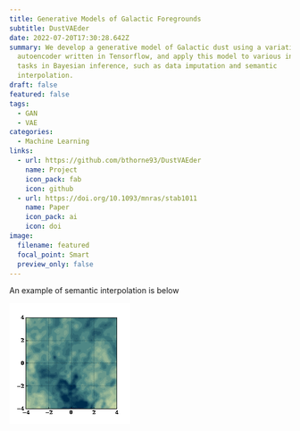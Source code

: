 ```yaml
---
title: Generative Models of Galactic Foregrounds
subtitle: DustVAEder
date: 2022-07-20T17:30:28.642Z
summary: We develop a generative model of Galactic dust using a variational
  autoencoder written in Tensorflow, and apply this model to various inverse
  tasks in Bayesian inference, such as data imputation and semantic
  interpolation.
draft: false
featured: false
tags:
  - GAN
  - VAE
categories:
  - Machine Learning
links:
  - url: https://github.com/bthorne93/DustVAEder
    name: Project
    icon_pack: fab
    icon: github
  - url: https://doi.org/10.1093/mnras/stab1011
    name: Paper
    icon_pack: ai
    icon: doi
image:
  filename: featured
  focal_point: Smart
  preview_only: false
---
```



An example of semantic interpolation is below 

![Semantic interpolation](animation-2.gif)